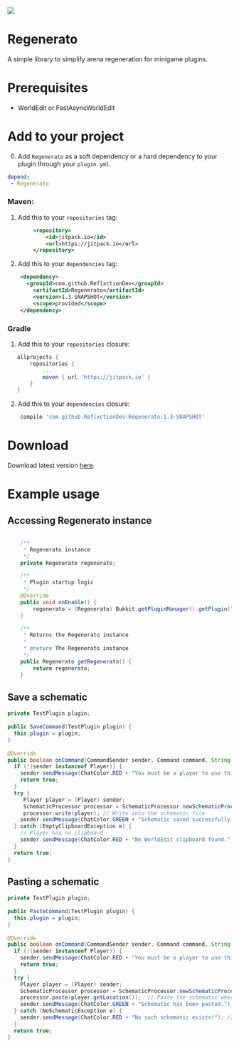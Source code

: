 [![](https://jitpack.io/v/ReflxctionDev/Regenerato.svg)](https://jitpack.io/#ReflxctionDev/Regenerato)
# Regenerato  
A simple library to simplify arena regeneration for minigame plugins.  

# Prerequisites
* WorldEdit or FastAsyncWorldEdit

# Add to your project
 0. Add `Regenerato` as a soft dependency or a hard dependency to your plugin through your `plugin.yml`.
 ```yml
depend:  
  - Regenerato
 ```
### Maven:

 1. Add this to your `repositories` tag:
```xml
		<repository>
		    <id>jitpack.io</id>
		    <url>https://jitpack.io</url>
		</repository>
```

 2. Add this to your `dependencies` tag:
```xml
	<dependency>
	  <groupId>com.github.ReflxctionDev</groupId>
	    <artifactId>Regenerato</artifactId>
	    <version>1.3-SNAPSHOT</version>
	    <scope>provided</scope>
	</dependency>
```
### Gradle

 1. Add this to your `repositories` closure:
 ```gradle
 	allprojects {
		repositories {
			...
			maven { url 'https://jitpack.io' }
		}
	}
 ```
2. Add this to your `dependencies` closure:
```gradle
    compile 'com.github.ReflxctionDev:Regenerato:1.3-SNAPSHOT'
```

# Download
Download latest version [here](https://github.com/ReflxctionDev/Regenerato/releases/tag/1.3-SNAPSHOT).

# Example usage
## Accessing Regenerato instance
```java

    /**
     * Regenerato instance
     */
    private Regenerato regenerato;

    /**
     * Plugin startup logic
     */
    @Override
    public void onEnable() {
        regenerato = (Regenerato) Bukkit.getPluginManager().getPlugin("Regenerato");
    }

    /**
     * Returns the Regenerato instance
     *
     * @return The Regenerato instance
     */
    public Regenerato getRegenerato() {
        return regenerato;
    }
```

## Save a schematic
```java
private TestPlugin plugin;  
  
public SaveCommand(TestPlugin plugin) {  
  this.plugin = plugin;  
}  
  
@Override  
public boolean onCommand(CommandSender sender, Command command, String label, String[] args) {  
  if (!(sender instanceof Player)) {  
    sender.sendMessage(ChatColor.RED + "You must be a player to use this command!");  
    return true;  
  }  
  try {  
     Player player = (Player) sender;  
     SchematicProcessor processor = SchematicProcessor.newSchematicProcessor(plugin.getRegenerato().getWorldEdit(), sender.getName(), plugin.getDataFolder());  // Create a schematic file with the player name
     processor.write(player); // Write into the schematic file
    sender.sendMessage(ChatColor.GREEN + "Schematic saved successfully.");  
  } catch (EmptyClipboardException e) {  
    // Player has no clipboard
    sender.sendMessage(ChatColor.RED + "No WorldEdit clipboard found.");  
  }  
  return true;  
}
```

##  Pasting a schematic
```java
private TestPlugin plugin;  
  
public PasteCommand(TestPlugin plugin) {  
  this.plugin = plugin;  
}  
  
@Override  
public boolean onCommand(CommandSender sender, Command command, String label, String[] args) {  
  if (!(sender instanceof Player)) {  
    sender.sendMessage(ChatColor.RED + "You must be a player to use this command!");  
    return true;  
  }  
  try {  
    Player player = (Player) sender;  
    SchematicProcessor processor = SchematicProcessor.newSchematicProcessor(plugin.getRegenerato().getWorldEdit(), sender.getName(), plugin.getDataFolder());  // Load the schematic that has the player name
    processor.paste(player.getLocation());  // Paste the schematic wherever the player is standing
    sender.sendMessage(ChatColor.GREEN + "Schematic has been pasted.");  
  } catch (NoSchematicException e) {  
    sender.sendMessage(ChatColor.RED + "No such schematic exists!"); // No schematic with the specified name exists
  }  
  return true;  
}
```
